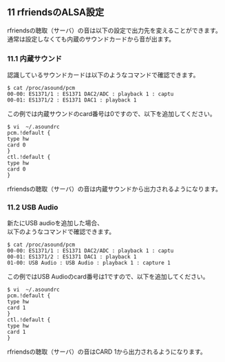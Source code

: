 ## 11 rfriendsのALSA設定  

rfriendsの聴取（サーバ）の音は以下の設定で出力先を変えることができます。  
通常は設定しなくても内蔵のサウンドカードから音が出ます。  
  
### 11.1 内蔵サウンド  
  
認識しているサウンドカードは以下のようなコマンドで確認できます。  
   
```
$ cat /proc/asound/pcm
00-00: ES1371/1 : ES1371 DAC2/ADC : playback 1 : captu
00-01: ES1371/2 : ES1371 DAC1 : playback 1
```
この例では内蔵サウンドのcard番号は0ですので、以下を追加してください。  
```  
$ vi  ~/.asoundrc  
pcm.!default {  
type hw  
card 0  
}  
ctl.!default {  
type hw  
card 0  
}   
```   
rfriendsの聴取（サーバ）の音は内蔵サウンドから出力されるようになります。  

### 11.2 USB Audio  
  
新たにUSB audioを追加した場合、  
以下のようなコマンドで確認できます。  
  
```
$ cat /proc/asound/pcm
00-00: ES1371/1 : ES1371 DAC2/ADC : playback 1 : captu
00-01: ES1371/2 : ES1371 DAC1 : playback 1
01-00: USB Audio : USB Audio : playback 1 : capture 1
```
この例ではUSB Audioのcard番号は1ですので、以下を追加してください。  
```  
$ vi  ~/.asoundrc  
pcm.!default {  
type hw  
card 1  
}  
ctl.!default {  
type hw  
card 1  
}   
```   
rfriendsの聴取（サーバ）の音はCARD 1から出力されるようになります。  

